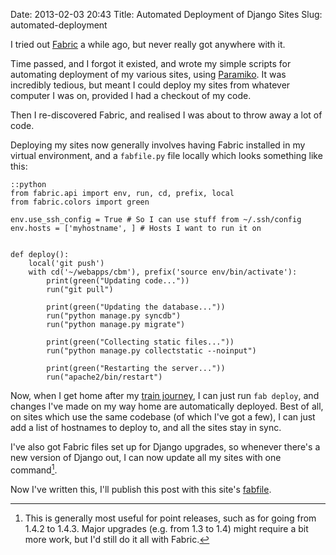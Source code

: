 Date: 2013-02-03 20:43
Title: Automated Deployment of Django Sites
Slug: automated-deployment

I tried out [Fabric][fabric] a while ago, but never really got
anywhere with it.

Time passed, and I forgot it existed, and wrote my simple scripts for
automating deployment of my various sites, using
[Paramiko][paramiko]. It was incredibly tedious, but meant I could
deploy my sites from whatever computer I was on, provided I had a
checkout of my code.

Then I re-discovered Fabric, and realised I was about to throw away a
lot of code.

Deploying my sites now generally involves having Fabric installed in
my virtual environment, and a `fabfile.py` file locally which looks
something like this:

    ::python
    from fabric.api import env, run, cd, prefix, local
    from fabric.colors import green

    env.use_ssh_config = True # So I can use stuff from ~/.ssh/config
    env.hosts = ['myhostname', ] # Hosts I want to run it on


    def deploy():
        local('git push')
        with cd('~/webapps/cbm'), prefix('source env/bin/activate'):
            print(green("Updating code..."))
            run("git pull")

            print(green("Updating the database..."))
            run("python manage.py syncdb")
            run("python manage.py migrate")

            print(green("Collecting static files..."))
            run("python manage.py collectstatic --noinput")

            print(green("Restarting the server..."))
            run("apache2/bin/restart")

Now, when I get home after my [train journey][train], I can just run
`fab deploy`, and changes I've made on my way home are automatically
deployed. Best of all, on sites which use the same codebase (of which
I've got a few), I can just add a list of hostnames to deploy to, and
all the sites stay in sync.

I've also got Fabric files set up for Django upgrades, so whenever
there's a new version of Django out, I can now update all my sites
with one command[^1].

Now I've written this, I'll publish this post with this site's
[fabfile][fabfile].

[^1]: This is generally most useful for point releases, such as for
      going from 1.4.2 to 1.4.3. Major upgrades (e.g. from 1.3 to 1.4)
      might require a bit more work, but I'd still do it all with
      Fabric.

[fabric]: http://fabfile.org "Fabric is a Python library for application deployment over SSH"
[paramiko]: http://www.lag.net/paramiko/ "Paramiko is a Python module that implements the SSH2 protocol"
[train]: ubuntu-netbook.html "Read a bit about my train journey"
[fabfile]: https://github.com/dominicrodger/dominicrodger.com/blob/master/fabfile.py "fabfile.py for dominicrodger.com"
